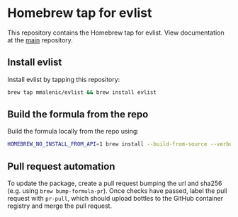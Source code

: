 # Homebrew tap for evlist

This repository contains the Homebrew tap for evlist. View documentation at the [main] repository.

## Install evlist

Install evlist by tapping this repository:

```sh
brew tap mmalenic/evlist && brew install evlist
```

## Build the formula from the repo

Build the formula locally from the repo using:

```sh
HOMEBREW_NO_INSTALL_FROM_API=1 brew install --build-from-source --verbose --debug ./evlist.rb
```

## Pull request automation

To update the package, create a pull request bumping the url and sha256 (e.g. using `brew bump-formula-pr`). 
Once checks have passed, label the pull request with `pr-pull`, which should upload bottles to the GitHub container
registry and merge the pull request.

[main]: https://github.com/mmalenic/evlist